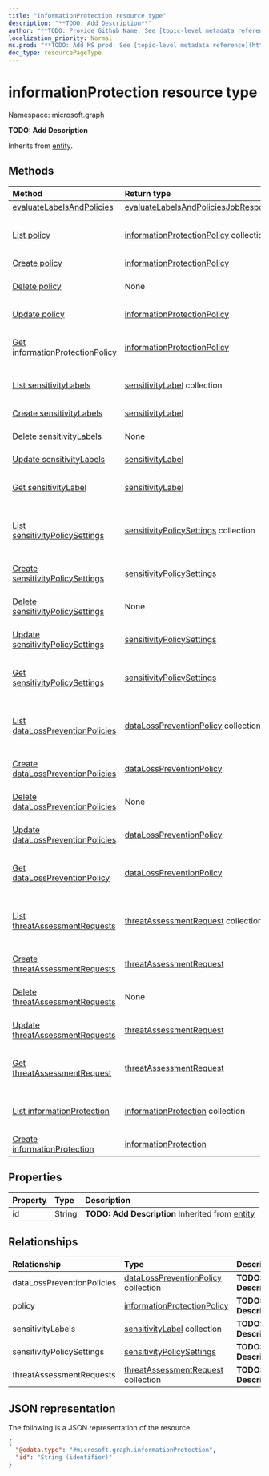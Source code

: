 ```yaml
---
title: "informationProtection resource type"
description: "**TODO: Add Description**"
author: "**TODO: Provide Github Name. See [topic-level metadata reference](https://msgo.azurewebsites.net/add/document/guidelines/metadata.html#topic-level-metadata)**"
localization_priority: Normal
ms.prod: "**TODO: Add MS prod. See [topic-level metadata reference](https://msgo.azurewebsites.net/add/document/guidelines/metadata.html#topic-level-metadata)**"
doc_type: resourcePageType
---
```


# informationProtection resource type


Namespace: microsoft.graph

**TODO: Add Description**


Inherits from [entity](../resources/entity.md).

## Methods
|Method|Return type|Description|
|:---|:---|:---|
|[evaluateLabelsAndPolicies](../api/informationprotection-evaluatelabelsandpolicies.md)|[evaluateLabelsAndPoliciesJobResponse](../resources/evaluatelabelsandpoliciesjobresponse.md)|**TODO: Add Description**|
|[List policy](../api/informationprotection-list-policy.md)|[informationProtectionPolicy](../resources/informationprotectionpolicy.md) collection|Get the informationProtectionPolicies from the policy navigation property.|
|[Create policy](../api/informationprotection-post-policy.md)|[informationProtectionPolicy](../resources/informationprotectionpolicy.md)|Create a new policy object.|
|[Delete policy](../api/informationprotection-delete-policy.md)|None|Delete a [informationProtectionPolicy](../resources/informationprotectionpolicy.md) object.|
|[Update policy](../api/informationprotection-update-policy.md)|[informationProtectionPolicy](../resources/informationprotectionpolicy.md)|Update the properties of a policy object.|
|[Get informationProtectionPolicy](../api/informationprotectionpolicy-get.md)|[informationProtectionPolicy](../resources/informationprotectionpolicy.md)|Read the properties and relationships of an [informationProtectionPolicy](../resources/informationprotectionpolicy.md) object.|
|[List sensitivityLabels](../api/informationprotection-list-sensitivitylabels.md)|[sensitivityLabel](../resources/sensitivitylabel.md) collection|Get the sensitivityLabels from the sensitivityLabels navigation property.|
|[Create sensitivityLabels](../api/informationprotection-post-sensitivitylabels.md)|[sensitivityLabel](../resources/sensitivitylabel.md)|Create a new sensitivityLabels object.|
|[Delete sensitivityLabels](../api/informationprotection-delete-sensitivitylabels.md)|None|Delete a [sensitivityLabel](../resources/sensitivitylabel.md) object.|
|[Update sensitivityLabels](../api/informationprotection-update-sensitivitylabels.md)|[sensitivityLabel](../resources/sensitivitylabel.md)|Update the properties of a sensitivityLabels object.|
|[Get sensitivityLabel](../api/sensitivitylabel-get.md)|[sensitivityLabel](../resources/sensitivitylabel.md)|Read the properties and relationships of a [sensitivityLabel](../resources/sensitivitylabel.md) object.|
|[List sensitivityPolicySettings](../api/informationprotection-list-sensitivitypolicysettings.md)|[sensitivityPolicySettings](../resources/sensitivitypolicysettings.md) collection|Get the sensitivityPolicySettings from the sensitivityPolicySettings navigation property.|
|[Create sensitivityPolicySettings](../api/informationprotection-post-sensitivitypolicysettings.md)|[sensitivityPolicySettings](../resources/sensitivitypolicysettings.md)|Create a new sensitivityPolicySettings object.|
|[Delete sensitivityPolicySettings](../api/informationprotection-delete-sensitivitypolicysettings.md)|None|Delete a [sensitivityPolicySettings](../resources/sensitivitypolicysettings.md) object.|
|[Update sensitivityPolicySettings](../api/informationprotection-update-sensitivitypolicysettings.md)|[sensitivityPolicySettings](../resources/sensitivitypolicysettings.md)|Update the properties of a sensitivityPolicySettings object.|
|[Get sensitivityPolicySettings](../api/sensitivitypolicysettings-get.md)|[sensitivityPolicySettings](../resources/sensitivitypolicysettings.md)|Read the properties and relationships of a [sensitivityPolicySettings](../resources/sensitivitypolicysettings.md) object.|
|[List dataLossPreventionPolicies](../api/informationprotection-list-datalosspreventionpolicies.md)|[dataLossPreventionPolicy](../resources/datalosspreventionpolicy.md) collection|Get the dataLossPreventionPolicies from the dataLossPreventionPolicies navigation property.|
|[Create dataLossPreventionPolicies](../api/informationprotection-post-datalosspreventionpolicies.md)|[dataLossPreventionPolicy](../resources/datalosspreventionpolicy.md)|Create a new dataLossPreventionPolicies object.|
|[Delete dataLossPreventionPolicies](../api/informationprotection-delete-datalosspreventionpolicies.md)|None|Delete a [dataLossPreventionPolicy](../resources/datalosspreventionpolicy.md) object.|
|[Update dataLossPreventionPolicies](../api/informationprotection-update-datalosspreventionpolicies.md)|[dataLossPreventionPolicy](../resources/datalosspreventionpolicy.md)|Update the properties of a dataLossPreventionPolicies object.|
|[Get dataLossPreventionPolicy](../api/datalosspreventionpolicy-get.md)|[dataLossPreventionPolicy](../resources/datalosspreventionpolicy.md)|Read the properties and relationships of a [dataLossPreventionPolicy](../resources/datalosspreventionpolicy.md) object.|
|[List threatAssessmentRequests](../api/informationprotection-list-threatassessmentrequests.md)|[threatAssessmentRequest](../resources/threatassessmentrequest.md) collection|Get the threatAssessmentRequests from the threatAssessmentRequests navigation property.|
|[Create threatAssessmentRequests](../api/informationprotection-post-threatassessmentrequests.md)|[threatAssessmentRequest](../resources/threatassessmentrequest.md)|Create a new threatAssessmentRequests object.|
|[Delete threatAssessmentRequests](../api/informationprotection-delete-threatassessmentrequests.md)|None|Delete a [threatAssessmentRequest](../resources/threatassessmentrequest.md) object.|
|[Update threatAssessmentRequests](../api/informationprotection-update-threatassessmentrequests.md)|[threatAssessmentRequest](../resources/threatassessmentrequest.md)|Update the properties of a threatAssessmentRequests object.|
|[Get threatAssessmentRequest](../api/threatassessmentrequest-get.md)|[threatAssessmentRequest](../resources/threatassessmentrequest.md)|Read the properties and relationships of a [threatAssessmentRequest](../resources/threatassessmentrequest.md) object.|
|[List informationProtection](../api/user-list-informationprotection.md)|[informationProtection](../resources/informationprotection.md) collection|Get the informationProtections from the informationProtection navigation property.|
|[Create informationProtection](../api/user-post-informationprotection.md)|[informationProtection](../resources/informationprotection.md)|Create a new informationProtection object.|

## Properties
|Property|Type|Description|
|:---|:---|:---|
|id|String|**TODO: Add Description** Inherited from [entity](../resources/entity.md)|

## Relationships
|Relationship|Type|Description|
|:---|:---|:---|
|dataLossPreventionPolicies|[dataLossPreventionPolicy](../resources/datalosspreventionpolicy.md) collection|**TODO: Add Description**|
|policy|[informationProtectionPolicy](../resources/informationprotectionpolicy.md)|**TODO: Add Description**|
|sensitivityLabels|[sensitivityLabel](../resources/sensitivitylabel.md) collection|**TODO: Add Description**|
|sensitivityPolicySettings|[sensitivityPolicySettings](../resources/sensitivitypolicysettings.md)|**TODO: Add Description**|
|threatAssessmentRequests|[threatAssessmentRequest](../resources/threatassessmentrequest.md) collection|**TODO: Add Description**|

## JSON representation
The following is a JSON representation of the resource.
<!-- {
  "blockType": "resource",
  "keyProperty": "id",
  "@odata.type": "microsoft.graph.informationProtection",
  "baseType": "microsoft.graph.entity",
  "openType": false
}
-->
``` json
{
  "@odata.type": "#microsoft.graph.informationProtection",
  "id": "String (identifier)"
}
```

